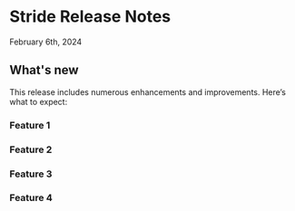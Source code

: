 # Stride Release Notes

February 6th, 2024

## What's new

This release includes numerous enhancements and improvements. Here’s what to expect:

### Feature 1

### Feature 2

### Feature 3

### Feature 4